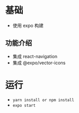 # 基础

- 使用 expo 构建

## 功能介绍

- 集成 react-navigation
- 集成 @expo/vector-icons

# 运行

- `yarn install or npm install`
- `expo start`
